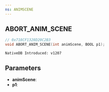 ```yaml
---
ns: ANIMSCENE
---
```

## ABORT_ANIM_SCENE

```c
// 0x718CF1328D20C2B3
void ABORT_ANIM_SCENE(int animScene, BOOL p1);
```

```
NativeDB Introduced: v1207
```

## Parameters
* **animScene**:
* **p1**:
